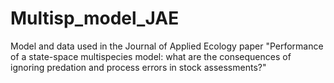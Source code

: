 # Multisp_model_JAE
Model and data used in the Journal of Applied Ecology paper "Performance of a state-space multispecies model: what are the consequences of ignoring predation and process errors in stock assessments?"
